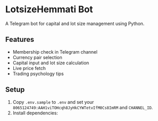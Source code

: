 # LotsizeHemmati Bot

A Telegram bot for capital and lot size management using Python.

## Features
- Membership check in Telegram channel
- Currency pair selection
- Capital input and lot size calculation
- Live price fetch
- Trading psychology tips

## Setup
1. Copy `.env.sample` to `.env` and set your `8065124749:AAH1viTOHcqh8JyHkCYWTetvIfM0Cs8ImRM` and `CHANNEL_ID`.
2. Install dependencies:
